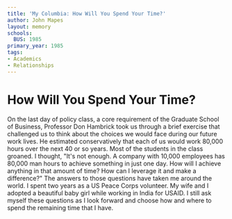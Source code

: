 ```yaml
---
title: 'My Columbia: How Will You Spend Your Time?'
author: John Mapes
layout: memory
schools:
  BUS: 1985
primary_year: 1985
tags:
- Academics
- Relationships
---
```

# How Will You Spend Your Time?

On the last day of policy class, a core requirement of the Graduate School of Business, Professor Don Hambrick took us through a brief exercise that challenged us to think about the choices we would face during our future work lives.  He estimated conservatively that each of us would work 80,000 hours over the next 40 or so years.  Most of the students in the class groaned.  I thought, "It's not enough.  A company with 10,000 employees has 80,000 man hours to achieve something in just one day.  How will I achieve anything in that amount of time?  How can I leverage it and make a difference?"  The answers to those questions have taken me around the world.  I spent two years as a US Peace Corps volunteer.  My wife and I adopted a beautiful baby girl while working in India for USAID.  I still ask myself these questions as I look forward and choose how and where to spend the remaining time that I have.

